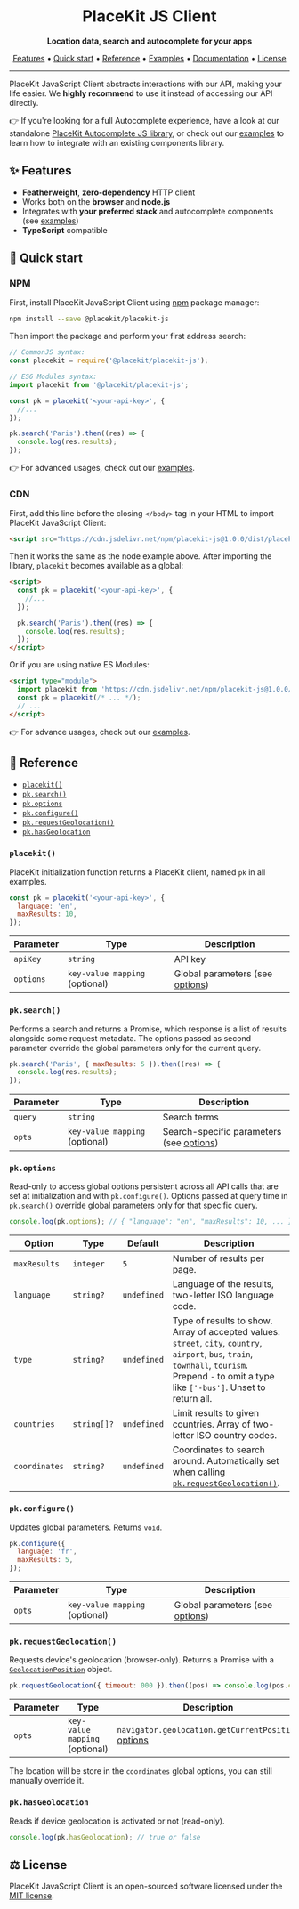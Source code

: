 <h1 align="center">
  PlaceKit JS Client
</h1>

<p align="center">
  <b>Location data, search and autocomplete for your apps</b>
</p>

<p align="center">
  <a href="#-features">Features</a> • 
  <a href="#-quick-start">Quick start</a> • 
  <a href="#-reference">Reference</a> • 
  <a href="./examples">Examples</a> • 
  <a href="https://placekit.io/docs">Documentation</a> • 
  <a href="#%EF%B8%8F-license">License</a>
</p>

---

PlaceKit JavaScript Client abstracts interactions with our API, making your life easier. We **highly recommend** to use it instead of accessing our API directly.

👉 If you're looking for a full Autocomplete experience, have a look at our standalone [PlaceKit Autocomplete JS library](https://github.com/placekit/autocomplete-js), or check out our [examples](./examples) to learn how to integrate with an existing components library.

## ✨ Features

- **Featherweight**, **zero-dependency** HTTP client
- Works both on the **browser** and **node.js**
- Integrates with **your preferred stack** and autocomplete components (see [examples](./examples))
- **TypeScript** compatible

## 🎯 Quick start

### NPM

First, install PlaceKit JavaScript Client using [npm](https://docs.npmjs.com/getting-started) package manager:

```sh
npm install --save @placekit/placekit-js
```

Then import the package and perform your first address search:

```js
// CommonJS syntax:
const placekit = require('@placekit/placekit-js');

// ES6 Modules syntax:
import placekit from '@placekit/placekit-js';

const pk = placekit('<your-api-key>', {
  //...
});

pk.search('Paris').then((res) => {
  console.log(res.results);
});
```

👉 For advanced usages, check out our [examples](./examples).

### CDN

First, add this line before the closing `</body>` tag in your HTML to import PlaceKit JavaScript Client:

```html
<script src="https://cdn.jsdelivr.net/npm/placekit-js@1.0.0/dist/placekit.umd.js"></script>
```

Then it works the same as the node example above.
After importing the library, `placekit` becomes available as a global:

```html
<script>
  const pk = placekit('<your-api-key>', {
    //...
  });

  pk.search('Paris').then((res) => {
    console.log(res.results);
  });
</script>
```

Or if you are using native ES Modules:

```html
<script type="module">
  import placekit from 'https://cdn.jsdelivr.net/npm/placekit-js@1.0.0/dist/placekit.esm.js';
  const pk = placekit(/* ... */);
  // ...
</script>
```

👉 For advance usages, check out our [examples](./examples).

## 🧰 Reference

- [`placekit()`](#placekit)
- [`pk.search()`](#pksearch)
- [`pk.options`](#pkoptions)
- [`pk.configure()`](#pkconfigure)
- [`pk.requestGeolocation()`](#pkrequestGeolocation)
- [`pk.hasGeolocation`](#pkhasGeolocation)

### `placekit()`

PlaceKit initialization function returns a PlaceKit client, named `pk` in all examples.

```js
const pk = placekit('<your-api-key>', {
  language: 'en',
  maxResults: 10,
});
```

| Parameter | Type | Description |
| --- | --- | --- |
| `apiKey` | `string` | API key |
| `options` | `key-value mapping` (optional) | Global parameters (see [options](#pkoptions)) |

### `pk.search()`

Performs a search and returns a Promise, which response is a list of results alongside some request metadata.
The options passed as second parameter override the global parameters only for the current query.

```js
pk.search('Paris', { maxResults: 5 }).then((res) => {
  console.log(res.results);
});
```

| Parameter | Type | Description |
| --- | --- | --- |
| `query` | `string` | Search terms |
| `opts` | `key-value mapping` (optional) | Search-specific parameters (see [options](#pkoptions)) |

### `pk.options`

Read-only to access global options persistent across all API calls that are set at initialization and with `pk.configure()`.
Options passed at query time in `pk.search()` override global parameters only for that specific query.

```js
console.log(pk.options); // { "language": "en", "maxResults": 10, ... }
```

| Option | Type | Default | Description |
| --- | --- | --- | --- |
| `maxResults` | `integer` | `5` | Number of results per page. |
| `language` | `string?` | `undefined` | Language of the results, two-letter ISO language code. |
| `type` | `string?` | `undefined` | Type of results to show. Array of accepted values: `street`, `city`, `country`, `airport`, `bus`, `train`, `townhall`, `tourism`. Prepend `-` to omit a type like `['-bus']`. Unset to return all. |
| `countries` | `string[]?` | `undefined` | Limit results to given countries. Array of two-letter ISO country codes. |
| `coordinates` | `string?` | `undefined` | Coordinates to search around. Automatically set when calling [`pk.requestGeolocation()`](#pkrequestGeolocation). |

### `pk.configure()`

Updates global parameters. Returns `void`.

```js
pk.configure({
  language: 'fr',
  maxResults: 5,
});
```

| Parameter | Type | Description |
| --- | --- | --- |
| `opts` | `key-value mapping` (optional) | Global parameters (see [options](#pkoptions)) |

### `pk.requestGeolocation()`

Requests device's geolocation (browser-only). Returns a Promise with a [`GeolocationPosition`](https://developer.mozilla.org/en-US/docs/Web/API/GeolocationPosition) object.

```js
pk.requestGeolocation({ timeout: 000 }).then((pos) => console.log(pos.coords));
```

| Parameter | Type | Description |
| --- | --- | --- |
| `opts` | `key-value mapping` (optional) | `navigator.geolocation.getCurrentPosition` [options](https://developer.mozilla.org/en-US/docs/Web/API/Geolocation/getCurrentPosition) |

The location will be store in the `coordinates` global options, you can still manually override it.

### `pk.hasGeolocation`

Reads if device geolocation is activated or not (read-only).

```js
console.log(pk.hasGeolocation); // true or false
```

## ⚖️ License

PlaceKit JavaScript Client is an open-sourced software licensed under the [MIT license](./LICENSE).

